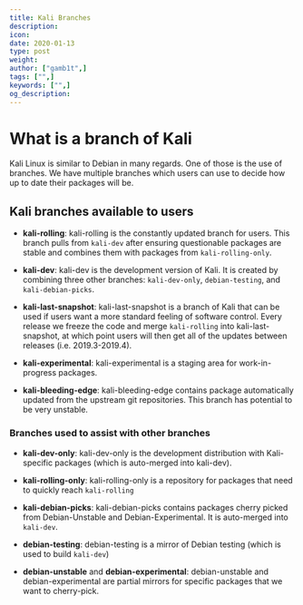```yaml
--- 
title: Kali Branches 
description: 
icon: 
date: 2020-01-13
type: post 
weight: 
author: ["gamb1t",] 
tags: ["",] 
keywords: ["",] 
og_description: 
---
```


# What is a branch of Kali

Kali Linux is similar to Debian in many regards. One of those is the use of branches. We have multiple branches which users can use to decide how up to date their packages will be. 

## Kali branches available to users

- **kali-rolling**: kali-rolling is the constantly updated branch for users. This branch pulls from `kali-dev` after ensuring questionable packages are stable and combines them with packages from `kali-rolling-only`.

- **kali-dev**: kali-dev is the development version of Kali. It is created by combining three other branches: `kali-dev-only`, `debian-testing`, and `kali-debian-picks`. 

- **kali-last-snapshot**: kali-last-snapshot is a branch of Kali that can be used if users want a more standard feeling of software control. Every release we freeze the code and merge `kali-rolling` into kali-last-snapshot, at which point users will then get all of the updates between releases (i.e. 2019.3-2019.4).

- **kali-experimental**: kali-experimental is a staging area for work-in-progress packages. 

- **kali-bleeding-edge**: kali-bleeding-edge contains package automatically updated from the upstream git repositories. This branch has potential to be very unstable.

### Branches used to assist with other branches

- **kali-dev-only**: kali-dev-only is the development distribution with Kali-specific packages (which is auto-merged into kali-dev).

- **kali-rolling-only**: kali-rolling-only is a repository for packages that need to quickly reach `kali-rolling`

- **kali-debian-picks**: kali-debian-picks contains packages cherry picked from Debian-Unstable and Debian-Experimental. It is auto-merged into `kali-dev`.

- **debian-testing**: debian-testing is a mirror of Debian testing (which is used to build `kali-dev`)

- **debian-unstable** and **debian-experimental**: debian-unstable and debian-experimental are partial mirrors for specific packages that we want to cherry-pick.